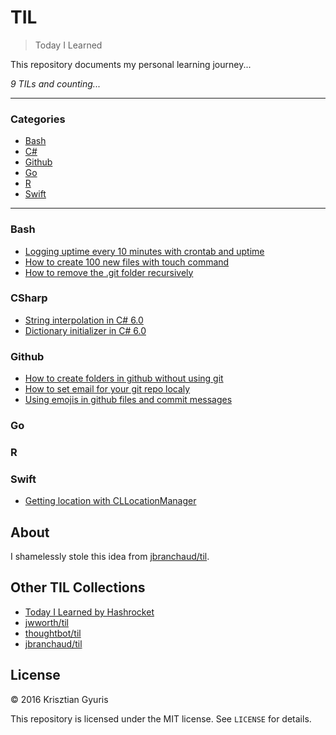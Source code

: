 # TIL

> Today I Learned

This repository documents my personal learning journey... 

_9 TILs and counting..._

---

### Categories

* [Bash](#bash)
* [C#](#Csharp)
* [Github](#github)
* [Go](#Go)
* [R](#r)
* [Swift](#swift)

---

### Bash

- [Logging uptime every 10 minutes with crontab and uptime](bash/logging_uptime_every_10_minutes.md)
- [How to create 100 new files with touch command](bash/how_to_create_100_new_files_with_touch.md)
- [How to remove the .git folder recursively](bash/removing_git_folder_from_bash_recursively.md)

### CSharp

- [String interpolation in C# 6.0](csharp/string_interpolation_in_csharp_6.md)
- [Dictionary initializer in C# 6.0](csharp/dictionary_initializer_in_csharp6.md)

### Github 

- [How to create folders in github without using git](github/how_to_create_folders_in_github.md)
- [How to set email for your git repo localy](github/setting_username_and_email_locally.md)
- [Using emojis in github files and commit messages](github/using_emojis_in_github_files.md)

### Go

### R

### Swift

- [Getting location with CLLocationManager](/Swift/get_location_with_CLLocationManager.md)

## About

I shamelessly stole this idea from
[jbranchaud/til](https://github.com/jbranchaud/til).

## Other TIL Collections

* [Today I Learned by Hashrocket](https://til.hashrocket.com)
* [jwworth/til](https://github.com/jwworth/til)
* [thoughtbot/til](https://github.com/thoughtbot/til)
* [jbranchaud/til](https://github.com/jbranchaud/til)


## License

&copy; 2016 Krisztian Gyuris

This repository is licensed under the MIT license. See `LICENSE` for
details.
